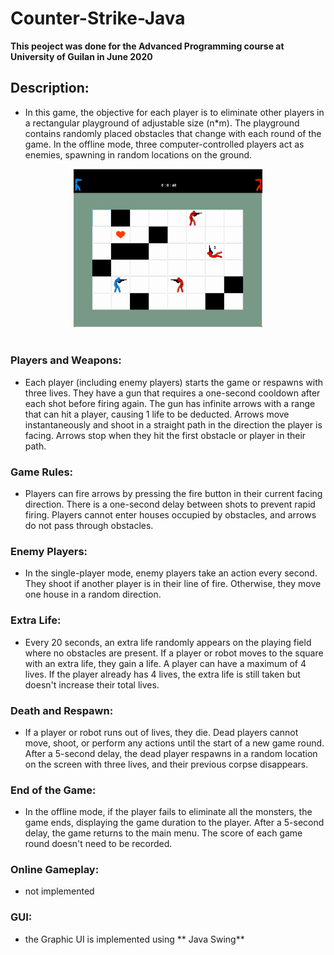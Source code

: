 # Counter-Strike-Java
**This peoject was done for the Advanced Programming course at University of Guilan in June 2020**

## Description:
- In this game, the objective for each player is to eliminate other players in a rectangular playground of adjustable size (n*m). The playground contains randomly placed obstacles that change with each round of the game. In the offline mode, three computer-controlled players act as enemies, spawning in random locations on the ground. </br>
<div align="center"><img src="https://github.com/amirkasaei/Counter-Strike-Java/blob/main/img/game.png?raw=true"width="60%"/></div> </br >

### Players and Weapons:
- Each player (including enemy players) starts the game or respawns with three lives. They have a gun that requires a one-second cooldown after each shot before firing again. The gun has infinite arrows with a range that can hit a player, causing 1 life to be deducted. Arrows move instantaneously and shoot in a straight path in the direction the player is facing. Arrows stop when they hit the first obstacle or player in their path.

### Game Rules:
- Players can fire arrows by pressing the fire button in their current facing direction. There is a one-second delay between shots to prevent rapid firing. Players cannot enter houses occupied by obstacles, and arrows do not pass through obstacles.

### Enemy Players:
- In the single-player mode, enemy players take an action every second. They shoot if another player is in their line of fire. Otherwise, they move one house in a random direction.

### Extra Life:
- Every 20 seconds, an extra life randomly appears on the playing field where no obstacles are present. If a player or robot moves to the square with an extra life, they gain a life. A player can have a maximum of 4 lives. If the player already has 4 lives, the extra life is still taken but doesn't increase their total lives.

### Death and Respawn:
- If a player or robot runs out of lives, they die. Dead players cannot move, shoot, or perform any actions until the start of a new game round. After a 5-second delay, the dead player respawns in a random location on the screen with three lives, and their previous corpse disappears.

### End of the Game:
- In the offline mode, if the player fails to eliminate all the monsters, the game ends, displaying the game duration to the player. After a 5-second delay, the game returns to the main menu. The score of each game round doesn't need to be recorded.

### Online Gameplay:
- not implemented

### GUI:
- the Graphic UI is implemented using ** Java Swing**
